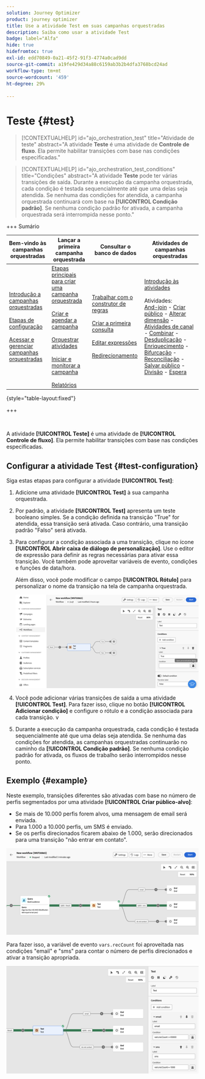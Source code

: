 ```yaml
---
solution: Journey Optimizer
product: journey optimizer
title: Use a atividade Test em suas campanhas orquestradas
description: Saiba como usar a atividade Test
badge: label="Alfa"
hide: true
hidefromtoc: true
exl-id: edd70849-0a21-45f2-91f3-4774a0cad9dd
source-git-commit: a19fe429d34a88c6159ab3b2b4dfa3768bcd24ad
workflow-type: tm+mt
source-wordcount: '459'
ht-degree: 29%

---
```


# Teste {#test}

>[!CONTEXTUALHELP]
>id="ajo_orchestration_test"
>title="Atividade de teste"
>abstract="A atividade **Teste** é uma atividade de **Controle de fluxo**. Ela permite habilitar transições com base nas condições especificadas."

>[!CONTEXTUALHELP]
>id="ajo_orchestration_test_conditions"
>title="Condições"
>abstract="A atividade **Teste** pode ter várias transições de saída. Durante a execução da campanha orquestrada, cada condição é testada sequencialmente até que uma delas seja atendida. Se nenhuma das condições for atendida, a campanha orquestrada continuará com base na **[!UICONTROL Condição padrão]**. Se nenhuma condição padrão for ativada, a campanha orquestrada será interrompida nesse ponto."

+++ Sumário

| Bem-vindo às campanhas orquestradas | Lançar a primeira campanha orquestrada | Consultar o banco de dados | Atividades de campanhas orquestradas |
|---|---|---|---|
| [Introdução a campanhas orquestradas](../gs-orchestrated-campaigns.md)<br/><br/>[Etapas de configuração](../configuration-steps.md)<br/><br/>[Acessar e gerenciar campanhas orquestradas](../access-manage-orchestrated-campaigns.md) | [Etapas principais para criar uma campanha orquestrada](../gs-campaign-creation.md)<br/><br/>[Criar e agendar a campanha](../create-orchestrated-campaign.md)<br/><br/>[Orquestrar atividades](../orchestrate-activities.md)<br/><br/>[Iniciar e monitorar a campanha](../start-monitor-campaigns.md)<br/><br/>[Relatórios](../reporting-campaigns.md) | [Trabalhar com o construtor de regras](../orchestrated-rule-builder.md)<br/><br/>[Criar a primeira consulta](../build-query.md)<br/><br/>[Editar expressões](../edit-expressions.md)<br/><br/>[Redirecionamento](../retarget.md) | [Introdução às atividades](about-activities.md)<br/><br/>Atividades:<br/>[And-join](and-join.md) - [Criar público](build-audience.md) - [Alterar dimensão](change-dimension.md) - [Atividades de canal](channels.md) - [Combinar](combine.md) - [Desduplicação](deduplication.md) - [Enriquecimento](enrichment.md) - [Bifurcação](fork.md) - [Reconciliação](reconciliation.md) - [Salvar público](save-audience.md) - [Divisão](split.md) - [Espera](wait.md) |

{style="table-layout:fixed"}

+++


<br/>

A atividade **[!UICONTROL Teste]** é uma atividade de **[!UICONTROL Controle de fluxo]**. Ela permite habilitar transições com base nas condições especificadas.

## Configurar a atividade Test {#test-configuration}

Siga estas etapas para configurar a atividade **[!UICONTROL Test]**:

1. Adicione uma atividade **[!UICONTROL Test]** à sua campanha orquestrada.

1. Por padrão, a atividade **[!UICONTROL Test]** apresenta um teste booleano simples. Se a condição definida na transição &quot;True&quot; for atendida, essa transição será ativada. Caso contrário, uma transição padrão &quot;Falso&quot; será ativada.

1. Para configurar a condição associada a uma transição, clique no ícone **[!UICONTROL Abrir caixa de diálogo de personalização]**. Use o editor de expressão para definir as regras necessárias para ativar essa transição. Você também pode aproveitar variáveis de evento, condições e funções de data/hora.

   Além disso, você pode modificar o campo **[!UICONTROL Rótulo]** para personalizar o nome da transição na tela de campanha orquestrada.

   ![](../assets/workflow-test-default.png)

1. Você pode adicionar várias transições de saída a uma atividade **[!UICONTROL Test]**. Para fazer isso, clique no botão **[!UICONTROL Adicionar condição]** e configure o rótulo e a condição associada para cada transição.
v
1. Durante a execução da campanha orquestrada, cada condição é testada sequencialmente até que uma delas seja atendida. Se nenhuma das condições for atendida, as campanhas orquestradas continuarão no caminho da **[!UICONTROL Condição padrão]**. Se nenhuma condição padrão for ativada, os fluxos de trabalho serão interrompidos nesse ponto.

## Exemplo {#example}

Neste exemplo, transições diferentes são ativadas com base no número de perfis segmentados por uma atividade **[!UICONTROL Criar público-alvo]**:

* Se mais de 10.000 perfis forem alvos, uma mensagem de email será enviada.
* Para 1.000 a 10.000 perfis, um SMS é enviado.
* Se os perfis direcionados ficarem abaixo de 1.000, serão direcionados para uma transição &quot;não entrar em contato&quot;.

![](../assets/workflow-test-example.png)

Para fazer isso, a variável de evento `vars.recCount` foi aproveitada nas condições &quot;email&quot; e &quot;sms&quot; para contar o número de perfis direcionados e ativar a transição apropriada.

![](../assets/workflow-test-example-config.png)
